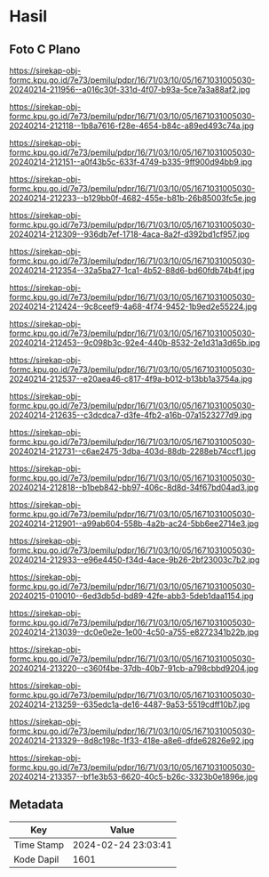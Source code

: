 # Hasil

## Foto C Plano

https://sirekap-obj-formc.kpu.go.id/7e73/pemilu/pdpr/16/71/03/10/05/1671031005030-20240214-211956--a016c30f-331d-4f07-b93a-5ce7a3a88af2.jpg

https://sirekap-obj-formc.kpu.go.id/7e73/pemilu/pdpr/16/71/03/10/05/1671031005030-20240214-212118--1b8a7616-f28e-4654-b84c-a89ed493c74a.jpg

https://sirekap-obj-formc.kpu.go.id/7e73/pemilu/pdpr/16/71/03/10/05/1671031005030-20240214-212151--a0f43b5c-633f-4749-b335-9ff900d94bb9.jpg

https://sirekap-obj-formc.kpu.go.id/7e73/pemilu/pdpr/16/71/03/10/05/1671031005030-20240214-212233--b129bb0f-4682-455e-b81b-26b85003fc5e.jpg

https://sirekap-obj-formc.kpu.go.id/7e73/pemilu/pdpr/16/71/03/10/05/1671031005030-20240214-212309--936db7ef-1718-4aca-8a2f-d392bd1cf957.jpg

https://sirekap-obj-formc.kpu.go.id/7e73/pemilu/pdpr/16/71/03/10/05/1671031005030-20240214-212354--32a5ba27-1ca1-4b52-88d6-bd60fdb74b4f.jpg

https://sirekap-obj-formc.kpu.go.id/7e73/pemilu/pdpr/16/71/03/10/05/1671031005030-20240214-212424--9c8ceef9-4a68-4f74-9452-1b9ed2e55224.jpg

https://sirekap-obj-formc.kpu.go.id/7e73/pemilu/pdpr/16/71/03/10/05/1671031005030-20240214-212453--9c098b3c-92e4-440b-8532-2e1d31a3d65b.jpg

https://sirekap-obj-formc.kpu.go.id/7e73/pemilu/pdpr/16/71/03/10/05/1671031005030-20240214-212537--e20aea46-c817-4f9a-b012-b13bb1a3754a.jpg

https://sirekap-obj-formc.kpu.go.id/7e73/pemilu/pdpr/16/71/03/10/05/1671031005030-20240214-212635--c3dcdca7-d3fe-4fb2-a16b-07a1523277d9.jpg

https://sirekap-obj-formc.kpu.go.id/7e73/pemilu/pdpr/16/71/03/10/05/1671031005030-20240214-212731--c6ae2475-3dba-403d-88db-2288eb74ccf1.jpg

https://sirekap-obj-formc.kpu.go.id/7e73/pemilu/pdpr/16/71/03/10/05/1671031005030-20240214-212818--b1beb842-bb97-406c-8d8d-34f67bd04ad3.jpg

https://sirekap-obj-formc.kpu.go.id/7e73/pemilu/pdpr/16/71/03/10/05/1671031005030-20240214-212901--a99ab604-558b-4a2b-ac24-5bb6ee2714e3.jpg

https://sirekap-obj-formc.kpu.go.id/7e73/pemilu/pdpr/16/71/03/10/05/1671031005030-20240214-212933--e96e4450-f34d-4ace-9b26-2bf23003c7b2.jpg

https://sirekap-obj-formc.kpu.go.id/7e73/pemilu/pdpr/16/71/03/10/05/1671031005030-20240215-010010--6ed3db5d-bd89-42fe-abb3-5deb1daa1154.jpg

https://sirekap-obj-formc.kpu.go.id/7e73/pemilu/pdpr/16/71/03/10/05/1671031005030-20240214-213039--dc0e0e2e-1e00-4c50-a755-e8272341b22b.jpg

https://sirekap-obj-formc.kpu.go.id/7e73/pemilu/pdpr/16/71/03/10/05/1671031005030-20240214-213220--c360f4be-37db-40b7-91cb-a798cbbd9204.jpg

https://sirekap-obj-formc.kpu.go.id/7e73/pemilu/pdpr/16/71/03/10/05/1671031005030-20240214-213259--635edc1a-de16-4487-9a53-5519cdff10b7.jpg

https://sirekap-obj-formc.kpu.go.id/7e73/pemilu/pdpr/16/71/03/10/05/1671031005030-20240214-213329--8d8c198c-1f33-418e-a8e6-dfde62826e92.jpg

https://sirekap-obj-formc.kpu.go.id/7e73/pemilu/pdpr/16/71/03/10/05/1671031005030-20240214-213357--bf1e3b53-6620-40c5-b26c-3323b0e1896e.jpg


## Metadata

| Key        | Value               |
| ---------- | ------------------- |
| Time Stamp | 2024-02-24 23:03:41 |
| Kode Dapil | 1601                |



